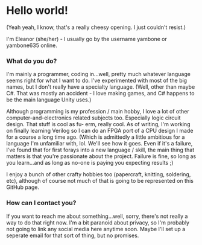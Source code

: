 # Hello world!

(Yeah yeah, I know, that's a really cheesy opening. I just couldn't resist.)

I'm Eleanor (she/her) - I usually go by the username yambone or yambone635 online.

### What do you do?

I'm mainly a programmer, coding in...well, pretty much whatever language seems right for what I want to do. I've experimented with most of the big names, but I don't really have a specialty language. (Well, other than maybe C#. That was mostly an accident - I love making games, and C# happens to be the main language Unity uses.)

Although programming is my profession / main hobby, I love a lot of other computer-and-electronics related subjects too. Especially logic circuit design. That stuff is cool as fu- erm, really cool. As of writing, I'm working on finally learning Verilog so I can do an FPGA port of a CPU design I made for a course a long time ago. (Which is admittedly a little ambitious for a language I'm unfamiliar with, lol. We'll see how it goes. Even if it's a failure, I've found that for first forays into a new language / skill, the main thing that matters is that you're passionate about the project. Failure is fine, so long as you learn...and as long as no-one is paying you expecting results ;)

I enjoy a bunch of other crafty hobbies too (papercraft, knitting, soldering, etc), although of course not much of that is going to be represented on this GitHub page.

### How can I contact you?

If you want to reach me about something...well, sorry, there's not really a way to do that right now. I'm a bit paranoid about privacy, so I'm probably not going to link any social media here anytime soon. Maybe I'll set up a seperate email for that sort of thing, but no promises.
